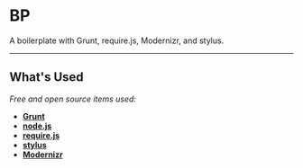 # BP

A boilerplate with Grunt, require.js, Modernizr, and stylus.

---

## What's Used

_Free and open source items used:_

- **[Grunt](http://gruntjs.com/)**
- **[node.js](http://nodejs.org/)**
- **[require.js](http://requirejs.org/)**
- **[stylus](http://learnboost.github.io/stylus/)**
- **[Modernizr](http://modernizr.com/)**